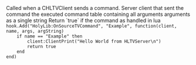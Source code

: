 <function name="HolyLib:OnSourceTVCommand" parent="" type="hook">
	<description>
		Called when a CHLTVClient sends a command.
	</description>
	<realm>Server</realm>
	<args>
		<arg name="client" type="CHLTVClient">client that sent the command</arg>
		<arg name="command" type="string">the executed command</arg>
		<arg name="args" type="table">table containing all arguments</arg>
		<arg name="argString" type="string">arguments as a single string</arg>
	</args>
	<rets>
		<ret name="handled" type="boolean">Return `true` if the command as handled in lua</ret>
	</rets>
</function>

<example>
	<description></description>
	<code>
hook.Add("HolyLib:OnSourceTVCommand", "Example", function(client, name, args, argString)
	if name == "Example" then
		client:ClientPrint("Hello World from HLTVServer\n")
		return true
	end
end)
	</code>
	<output>
	</output>
</example>